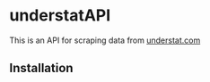 # understatAPI
This is an API for scraping data from [understat.com](https://understat.com/)

## Installation

